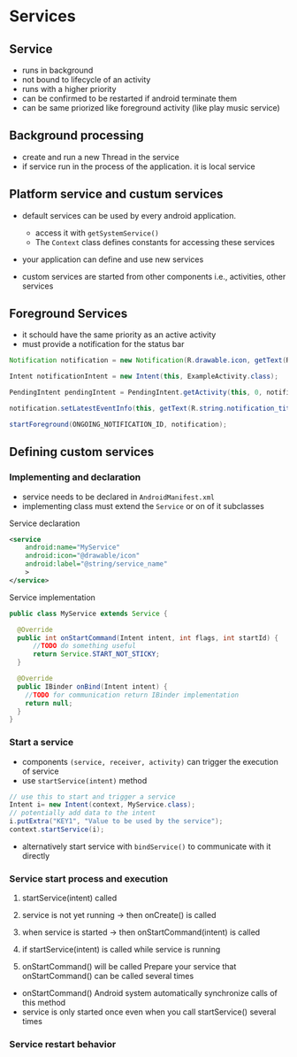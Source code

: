# Services

## Service
- runs in background
- not bound to lifecycle of an activity
- runs with a higher priority
- can be confirmed to be restarted if android terminate them
- can be same priorized like foreground activity (like play music service)

## Background processing
- create and run a new Thread in the service
- if service run in the process of the application. it is local service


## Platform service and custum services
- default services can be used by every android application.
  - access it with `getSystemService()`
  - The `Context` class defines constants for accessing these services

- your application can define and use new services
- custom services are started from other components i.e., activities, other services


## Foreground Services
- it schould have the same priority as an active activity
- must provide a notification for the status bar
~~~.java
Notification notification = new Notification(R.drawable.icon, getText(R.string.ticker_text), System.currentTimeMillis());

Intent notificationIntent = new Intent(this, ExampleActivity.class);

PendingIntent pendingIntent = PendingIntent.getActivity(this, 0, notificationIntent,0);

notification.setLatestEventInfo(this, getText(R.string.notification_title), getText(R.string.notification_message), pendingIntent);

startForeground(ONGOING_NOTIFICATION_ID, notification);
~~~


## Defining custom services

### Implementing and declaration
- service needs to be declared in `AndroidManifest.xml`
- implementing class must extend the `Service` or on of it subclasses

Service declaration
~~~.xml
<service
    android:name="MyService"
    android:icon="@drawable/icon"
    android:label="@string/service_name"
    >
</service>
~~~

Service implementation
~~~.java
public class MyService extends Service {

  @Override
  public int onStartCommand(Intent intent, int flags, int startId) {
      //TODO do something useful
      return Service.START_NOT_STICKY;
  }

  @Override
  public IBinder onBind(Intent intent) {
    //TODO for communication return IBinder implementation
    return null;
  }
}
~~~

### Start a service
- components `(service, receiver, activity)` can trigger the execution of service
- use `startService(intent)` method
~~~.java
// use this to start and trigger a service
Intent i= new Intent(context, MyService.class);
// potentially add data to the intent
i.putExtra("KEY1", "Value to be used by the service");
context.startService(i);
~~~
- alternatively start service with `bindService()` to communicate with it directly

### Service start process and execution
1. startService(intent) called
2. service is not yet running -> then onCreate() is called
3. when service is started -> then onStartCommand(intent) is called

1. if startService(intent) is called while service is running
2. onStartCommand() will be called
Prepare your service that onStartCommand() can be called several times
- onStartCommand() Android system automatically synchronize calls of this method
- service is only started once even when you call startService() several times

### Service restart behavior
